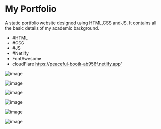 # My Portfolio
A static portfolio website designed using HTML,CSS and JS. It contains all the basic details of my academic background.
- #HTML
- #CSS
- #JS
- #Netlify
- FontAwesome
- cloudFlare
https://peaceful-booth-ab956f.netlify.app/

![image](https://user-images.githubusercontent.com/83343880/132519716-e993e7c0-5fce-4ea2-8442-b2a99282bb73.png)

![image](https://user-images.githubusercontent.com/83343880/132519848-fe793d44-eac2-4b59-bfe7-0f475672aa48.png)

![image](https://user-images.githubusercontent.com/83343880/132519950-e5b36215-39f1-443d-9725-5c5a51399129.png)

![image](https://user-images.githubusercontent.com/83343880/132520028-1921b49a-9a3e-4526-97d5-9b41886bb20a.png)

![image](https://user-images.githubusercontent.com/83343880/132520132-437dfea0-67c8-472c-bdd5-5d50f0b69066.png)

![image](https://user-images.githubusercontent.com/83343880/132520354-2ce389e3-7288-4d29-b523-3af7c18ab6f9.png)



